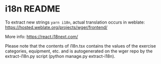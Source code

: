 i18n README
===========

To extract new strings `yarn i18n`, actual translation occurs in weblate:
https://hosted.weblate.org/projects/wger/frontend/

More info: <https://react.i18next.com/>

Please note that the contents of i18n.tsx contains the values of the exercise categories, equipment, etc. and is
autogenerated on the wger repo by the extract-i18n.py script (python manage.py extract-i18n).